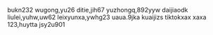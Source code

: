 <!---
shaoyi7161/shaoyi7161 is a ✨ special ✨ repository because its `README.md` (this file) appears on your GitHub profile.
You can click the Preview link to take a look at your changes.
--->
bukn232
wugong,yu26
ditie,jih67
yuzhongq,892yyw
daijiaodk
liulei,yuhw,uw62
leixyunxa,ywhg23
uaua.9jka
kuaijizs
tiktokxax
xaxa
123,huytta
jsy2u901

